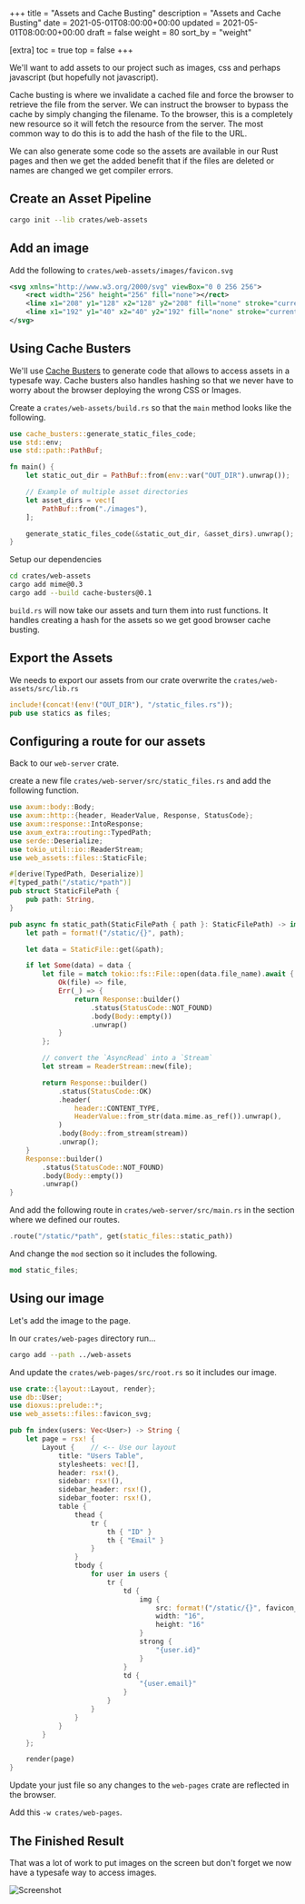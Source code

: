 +++
title = "Assets and Cache Busting"
description = "Assets and Cache Busting"
date = 2021-05-01T08:00:00+00:00
updated = 2021-05-01T08:00:00+00:00
draft = false
weight = 80
sort_by = "weight"


[extra]
toc = true
top = false
+++

We'll want to add assets to our project such as images, css and perhaps javascript (but hopefully not javascript).

Cache busting is where we invalidate a cached file and force the browser to retrieve the file from the server. We can instruct the browser to bypass the cache by simply changing the filename. To the browser, this is a completely new resource so it will fetch the resource from the server. The most common way to do this is to add the hash of the file to the URL.

We can also generate some code so the assets are available in our Rust pages and then we get the added benefit that if the files are deleted or names are changed we get compiler errors.

## Create an Asset Pipeline

```sh
cargo init --lib crates/web-assets
```

## Add an image

Add the following to `crates/web-assets/images/favicon.svg`

```svg
<svg xmlns="http://www.w3.org/2000/svg" viewBox="0 0 256 256">
    <rect width="256" height="256" fill="none"></rect>
    <line x1="208" y1="128" x2="128" y2="208" fill="none" stroke="currentColor" stroke-linecap="round" stroke-linejoin="round" stroke-width="32"></line>
    <line x1="192" y1="40" x2="40" y2="192" fill="none" stroke="currentColor" stroke-linecap="round" stroke-linejoin="round" stroke-width="32"></line>
</svg>
```

## Using Cache Busters

We'll use [Cache Busters](https://github.com/bionic-gpt/cache-busters) to generate code that allows to access assets in a typesafe way. Cache busters also handles hashing so that we never have to worry about the browser deploying the wrong CSS or Images.


Create a  `crates/web-assets/build.rs` so that the `main` method looks like the following.

```rust
use cache_busters::generate_static_files_code;
use std::env;
use std::path::PathBuf;

fn main() {
    let static_out_dir = PathBuf::from(env::var("OUT_DIR").unwrap());

    // Example of multiple asset directories
    let asset_dirs = vec![
        PathBuf::from("./images"),
    ];

    generate_static_files_code(&static_out_dir, &asset_dirs).unwrap();
}
```

Setup our dependencies

```sh
cd crates/web-assets
cargo add mime@0.3
cargo add --build cache-busters@0.1
```

`build.rs` will now take our assets and turn them into rust functions. It handles creating a hash for the assets so we get good browser cache busting.

## Export the Assets

We needs to export our assets from our crate overwrite the `crates/web-assets/src/lib.rs`

```rust
include!(concat!(env!("OUT_DIR"), "/static_files.rs"));
pub use statics as files;
```

## Configuring a route for our assets

Back to our `web-server` crate.

create a new file `crates/web-server/src/static_files.rs` and add the following function.

```rust
use axum::body::Body;
use axum::http::{header, HeaderValue, Response, StatusCode};
use axum::response::IntoResponse;
use axum_extra::routing::TypedPath;
use serde::Deserialize;
use tokio_util::io::ReaderStream;
use web_assets::files::StaticFile;

#[derive(TypedPath, Deserialize)]
#[typed_path("/static/*path")]
pub struct StaticFilePath {
    pub path: String,
}

pub async fn static_path(StaticFilePath { path }: StaticFilePath) -> impl IntoResponse {
    let path = format!("/static/{}", path);

    let data = StaticFile::get(&path);

    if let Some(data) = data {
        let file = match tokio::fs::File::open(data.file_name).await {
            Ok(file) => file,
            Err(_) => {
                return Response::builder()
                    .status(StatusCode::NOT_FOUND)
                    .body(Body::empty())
                    .unwrap()
            }
        };

        // convert the `AsyncRead` into a `Stream`
        let stream = ReaderStream::new(file);

        return Response::builder()
            .status(StatusCode::OK)
            .header(
                header::CONTENT_TYPE,
                HeaderValue::from_str(data.mime.as_ref()).unwrap(),
            )
            .body(Body::from_stream(stream))
            .unwrap();
    }
    Response::builder()
        .status(StatusCode::NOT_FOUND)
        .body(Body::empty())
        .unwrap()
}
```

And add the following route in `crates/web-server/src/main.rs` in the section where we defined our routes.

```rust
.route("/static/*path", get(static_files::static_path))
```

And change the `mod` section so it includes the following.

```rust
mod static_files;
```

## Using our image

Let's add the image to the page.

In our `crates/web-pages` directory run...

```sh
cargo add --path ../web-assets
```

And update the `crates/web-pages/src/root.rs` so it includes our image.

```rust
use crate::{layout::Layout, render};
use db::User;
use dioxus::prelude::*;
use web_assets::files::favicon_svg;

pub fn index(users: Vec<User>) -> String {
    let page = rsx! {
        Layout {    // <-- Use our layout
            title: "Users Table",
            stylesheets: vec![],
            header: rsx!(),
            sidebar: rsx!(),
            sidebar_header: rsx!(),
            sidebar_footer: rsx!(),
            table {
                thead {
                    tr {
                        th { "ID" }
                        th { "Email" }
                    }
                }
                tbody {
                    for user in users {
                        tr {
                            td {
                                img {
                                    src: format!("/static/{}", favicon_svg.name),
                                    width: "16",
                                    height: "16"
                                }
                                strong {
                                    "{user.id}"
                                }
                            }
                            td {
                                "{user.email}"
                            }
                        }
                    }
                }
            }
        }
    };

    render(page)
}
```

Update your just file so any changes to the `web-pages` crate are reflected in the browser.

Add this `-w crates/web-pages`.

## The Finished Result

That was a lot of work to put images on the screen but don't forget we now have a typesafe way to access images. 

![Screenshot](../screenshot-with-images.png)
